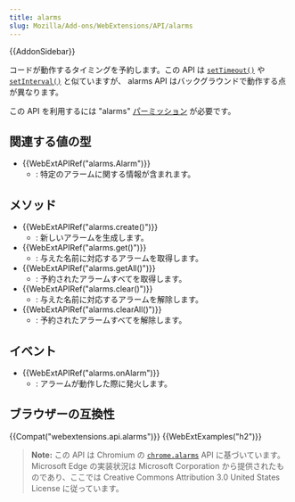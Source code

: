 ```yaml
---
title: alarms
slug: Mozilla/Add-ons/WebExtensions/API/alarms
---
```


{{AddonSidebar}}

コードが動作するタイミングを予約します。この API は [`setTimeout()`](/ja/docs/Web/API/WindowTimers/setTimeout) や [`setInterval()`](/ja/docs/Web/API/WindowTimers/setInterval) と似ていますが、 alarms API はバックグラウンドで動作する点が異なります。

この API を利用するには "alarms" [パーミッション](/ja/docs/Mozilla/Add-ons/WebExtensions/manifest.json/permissions) が必要です。

## 関連する値の型

- {{WebExtAPIRef("alarms.Alarm")}}
  - : 特定のアラームに関する情報が含まれます。

## メソッド

- {{WebExtAPIRef("alarms.create()")}}
  - : 新しいアラームを生成します。
- {{WebExtAPIRef("alarms.get()")}}
  - : 与えた名前に対応するアラームを取得します。
- {{WebExtAPIRef("alarms.getAll()")}}
  - : 予約されたアラームすべてを取得します。
- {{WebExtAPIRef("alarms.clear()")}}
  - : 与えた名前に対応するアラームを解除します。
- {{WebExtAPIRef("alarms.clearAll()")}}
  - : 予約されたアラームすべてを解除します。

## イベント

- {{WebExtAPIRef("alarms.onAlarm")}}
  - : アラームが動作した際に発火します。

## ブラウザーの互換性

{{Compat("webextensions.api.alarms")}} {{WebExtExamples("h2")}}

> **Note:** この API は Chromium の [`chrome.alarms`](https://developer.chrome.com/extensions/alarms) API に基づいています。Microsoft Edge の実装状況は Microsoft Corporation から提供されたものであり、ここでは Creative Commons Attribution 3.0 United States License に従っています。
